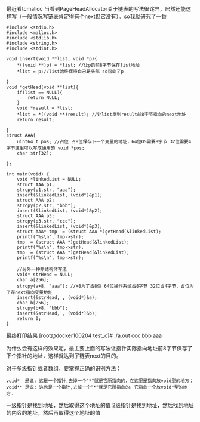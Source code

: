 最近看tcmalloc 当看到PageHeadAllocator关于链表的写法很诧异，居然还能这样写（一般情况写链表肯定得有个next但它没有）。so我就研究了一番
```
#include <stdio.h>
#include <malloc.h>
#include <stdlib.h>
#include <string.h>
#include <stdint.h>

void insert(void **list, void *p){
    *((void **)p) = *list; //让p的前8字节保存list地址
    *list = p;//list始终保持自己是头部 so指向了p
   
}
void *getHead(void **list){
    if(list == NULL){
        return NULL;
    }
    void *result = *list;
    *list = *((void **)result); //让list拿到result前8字节指向的next地址
    return result;

}
struct AAA{
    uint64_t pos; //占位 占8位保存下一个变量的地址，64位OS需要8字节 32位需要4字节这里可以写成通用的 void *pos;
    char str[32];

};

int main(void) {
    void *linkedList = NULL;
    struct AAA p1;
    strcpy(p1.str, "aaa");
    insert(&linkedList, (void*)&p1);
    struct AAA p2;
    strcpy(p2.str, "bbb");
    insert(&linkedList, (void*)&p2);
    struct AAA p3;
    strcpy(p3.str, "ccc");
    insert(&linkedList, (void*)&p3);
    struct AAA* tmp  = (struct AAA *)getHead(&linkedList);
    printf("%s\n", tmp->str);
    tmp  = (struct AAA *)getHead(&linkedList);
    printf("%s\n", tmp->str);
    tmp  = (struct AAA *)getHead(&linkedList);
    printf("%s\n", tmp->str);

    //另外一种非结构体写法
    void* strHead = NULL;
    char a[256];
    strcpy(a+8, "aaa"); //+8为了占8位 64位操作系统占8字节 32位占4字节，占位为了存next指向变量地址
    insert(&strHead, , (void*)&a);
    char b[256];
    strcpy(b+8, "bbb");
    insert(&strHead, , (void*)&b);
    return 0;
}
```
最终打印结果
[root@docker100204 test_c]# ./a.out
ccc
bbb
aaa

为什么会有这样的效果呢，最主要上面的写法让指针实际指向地址前8字节保存了下个指针的地址，这样就达到了链表next的目的。

对于多级指针或者数组，要掌握正确的识别方法：
```
void*  是说: 这是一个指针,去掉一个"*"就是它所指向的，在这里是指向放void型的地方；
void** 是说: 这也是一个指针,去掉一个"*"就是它所指向的，它指向一个放void*型的地方.
```
一级指针是找到地址，然后取得这个地址的值
2级指针是找到地址，然后找到地址的内容的地址，然后再取得这个地址的值
